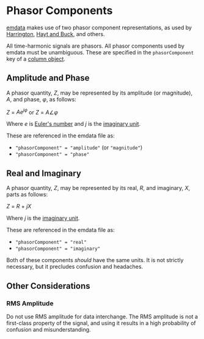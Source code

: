 # Phasor Components
[emdata][1] makes use of two phasor component representations, as used by [Harrington][2], [Hayt and Buck][3], and others.

All time-harmonic signals are phasors. All phasor components used by emdata must be unambiguous. These are specified in the `phasorComponent` key of a [column object][6].

## Amplitude and Phase
A phasor quantity, *Z*, may be represented by its amplitude (or magnitude), *A*, and phase, *φ*, as follows:

*Z* = *Ae<sup>jφ</sup>* or *Z* = *A*&ang;*φ*

Where *e* is [Euler's number][4] and *j* is the [imaginary unit][5].

These are referenced in the emdata file as:
* `"phasorComponent" = "amplitude"` (or `"magnitude"`)
* `"phasorComponent" = "phase"`

## Real and Imaginary
A phasor quantity, *Z*, may be represented by its real, *R*, and imaginary, *X*, parts as follows:

*Z* = *R* + *jX*

Where *j* is the [imaginary unit][5].

These are referenced in the emdata file as:
* `"phasorComponent" = "real"`
* `"phasorComponent" = "imaginary"`

Both of these components *should* have the same units. It is not strictly necessary, but it precludes confusion and headaches.

## Other Considerations
### RMS Amplitude
Do not use RMS amplitude for data interchange. The RMS amplitude is not a first-class property of the signal, and using it results in a high probability of confusion and misunderstanding.


[1]:https://github.com/finitemobius/emdata
[2]:https://www.amazon.com/Time-Harmonic-Electromagnetic-Fields-Roger-Harrington/dp/047120806X
[3]:https://www.amazon.com/Engineering-Electromagnetics-William-Hayt/dp/0073380660
[4]:https://en.wikipedia.org/wiki/E_(mathematical_constant)
[5]:https://en.wikipedia.org/wiki/Imaginary_unit
[6]:object_schema.md#column-object
